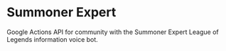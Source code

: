 # Summoner Expert

Google Actions API for community with the Summoner Expert League of Legends information voice bot.
